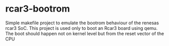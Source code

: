 # rcar3-bootrom
Simple makefile project to emulate the bootrom behaviour of the renesas rcar3 SoC. This project is used only to boot an Rcar3 board using qemu. The boot should happen not on kernel level but from the reset vector of the CPU
